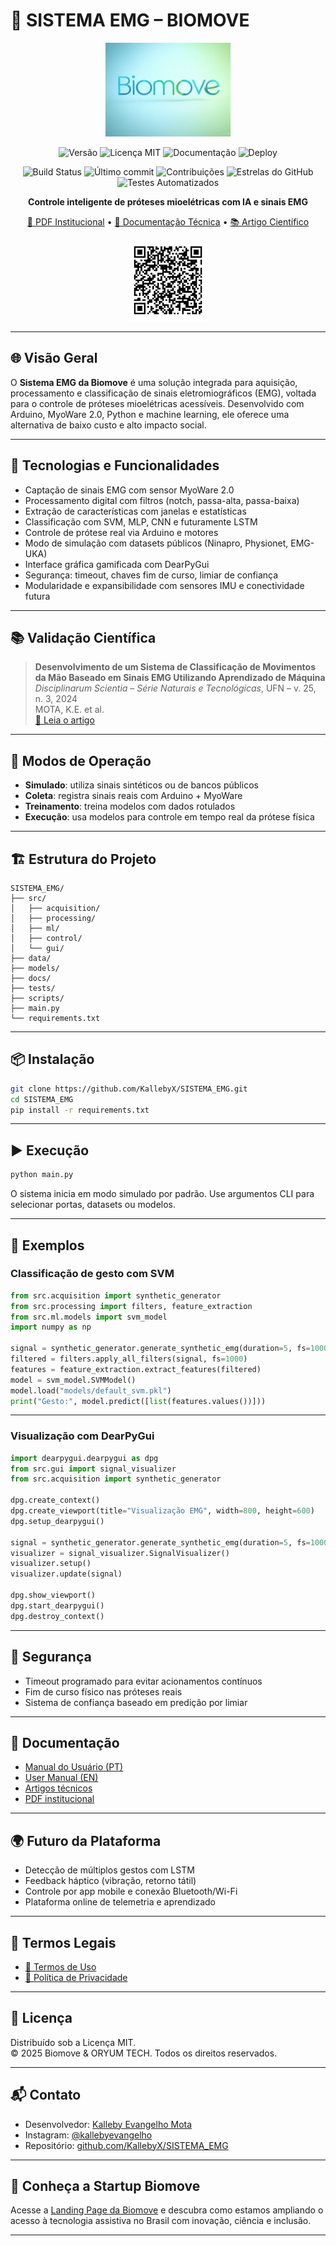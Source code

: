 # 🧠 SISTEMA EMG – BIOMOVE

<p align="center">
  <img src="docs/pt-br/assets/biomove_logo.jpeg" width="200" alt="Biomove Logo"/>
</p>

<p align="center">
  <img alt="Versão" src="https://img.shields.io/badge/vers%C3%A3o-1.0.0-blue?style=for-the-badge">
  <img alt="Licença MIT" src="https://img.shields.io/badge/licença-MIT-green?style=for-the-badge">
  <img alt="Documentação" src="https://img.shields.io/badge/wiki-disponível-lightgrey?style=for-the-badge">
  <img alt="Deploy" src="https://img.shields.io/badge/deploy-GitHub%20Pages-success?style=for-the-badge">
</p>

<p align="center">
  <img alt="Build Status" src="https://img.shields.io/github/actions/workflow/status/KallebyX/SISTEMA_EMG/gh-pages.yml?branch=main&label=build&style=for-the-badge">
  <img alt="Último commit" src="https://img.shields.io/github/last-commit/KallebyX/SISTEMA_EMG?style=for-the-badge">
  <img alt="Contribuições" src="https://img.shields.io/github/contributors/KallebyX/SISTEMA_EMG?style=for-the-badge">
  <img alt="Estrelas do GitHub" src="https://img.shields.io/github/stars/KallebyX/SISTEMA_EMG?style=for-the-badge">
  <img alt="Testes Automatizados" src="https://img.shields.io/badge/testes-automatizados-blueviolet?style=for-the-badge">
</p>

<p align="center"><strong>Controle inteligente de próteses mioelétricas com IA e sinais EMG</strong></p>

<p align="center">
  <a href="https://kallebyx.github.io/SISTEMA_EMG/pt-br/assets/biomove_documentacao_institucional.pdf">📘 PDF Institucional</a> •
  <a href="https://kallebyx.github.io/SISTEMA_EMG/pt-br/assets/sistema_emg_documentacao_final.pdf">📄 Documentação Técnica</a> •
  <a href="https://doi.org/10.37779/nt.v25i3.5214">📚 Artigo Científico</a>
</p>

<p align="center">
  <img src="docs/pt-br/assets/qr_biomove_pdf.png" width="130" alt="QR Code PDF Institucional">
</p>

---

## 🌐 Visão Geral

O **Sistema EMG da Biomove** é uma solução integrada para aquisição, processamento e classificação de sinais eletromiográficos (EMG), voltada para o controle de próteses mioelétricas acessíveis. Desenvolvido com Arduino, MyoWare 2.0, Python e machine learning, ele oferece uma alternativa de baixo custo e alto impacto social.

---

## 🚀 Tecnologias e Funcionalidades

- Captação de sinais EMG com sensor MyoWare 2.0
- Processamento digital com filtros (notch, passa-alta, passa-baixa)
- Extração de características com janelas e estatísticas
- Classificação com SVM, MLP, CNN e futuramente LSTM
- Controle de prótese real via Arduino e motores
- Modo de simulação com datasets públicos (Ninapro, Physionet, EMG-UKA)
- Interface gráfica gamificada com DearPyGui
- Segurança: timeout, chaves fim de curso, limiar de confiança
- Modularidade e expansibilidade com sensores IMU e conectividade futura

---

## 📚 Validação Científica

> **Desenvolvimento de um Sistema de Classificação de Movimentos da Mão Baseado em Sinais EMG Utilizando Aprendizado de Máquina**  
> *Disciplinarum Scientia – Série Naturais e Tecnológicas*, UFN – v. 25, n. 3, 2024  
> MOTA, K.E. et al.  
> [📖 Leia o artigo](https://doi.org/10.37779/nt.v25i3.5214)

---

## 🧠 Modos de Operação

- **Simulado**: utiliza sinais sintéticos ou de bancos públicos
- **Coleta**: registra sinais reais com Arduino + MyoWare
- **Treinamento**: treina modelos com dados rotulados
- **Execução**: usa modelos para controle em tempo real da prótese física

---

## 🏗️ Estrutura do Projeto

```
SISTEMA_EMG/
├── src/
│   ├── acquisition/
│   ├── processing/
│   ├── ml/
│   ├── control/
│   └── gui/
├── data/
├── models/
├── docs/
├── tests/
├── scripts/
├── main.py
└── requirements.txt
```

---

## 📦 Instalação

```bash
git clone https://github.com/KallebyX/SISTEMA_EMG.git
cd SISTEMA_EMG
pip install -r requirements.txt
```

---

## ▶️ Execução

```bash
python main.py
```

O sistema inicia em modo simulado por padrão. Use argumentos CLI para selecionar portas, datasets ou modelos.

---

## 📘 Exemplos

### Classificação de gesto com SVM

```python
from src.acquisition import synthetic_generator
from src.processing import filters, feature_extraction
from src.ml.models import svm_model
import numpy as np

signal = synthetic_generator.generate_synthetic_emg(duration=5, fs=1000)
filtered = filters.apply_all_filters(signal, fs=1000)
features = feature_extraction.extract_features(filtered)
model = svm_model.SVMModel()
model.load("models/default_svm.pkl")
print("Gesto:", model.predict([list(features.values())]))
```

---

### Visualização com DearPyGui

```python
import dearpygui.dearpygui as dpg
from src.gui import signal_visualizer
from src.acquisition import synthetic_generator

dpg.create_context()
dpg.create_viewport(title="Visualização EMG", width=800, height=600)
dpg.setup_dearpygui()

signal = synthetic_generator.generate_synthetic_emg(duration=5, fs=1000)
visualizer = signal_visualizer.SignalVisualizer()
visualizer.setup()
visualizer.update(signal)

dpg.show_viewport()
dpg.start_dearpygui()
dpg.destroy_context()
```

---

## 🔐 Segurança

- Timeout programado para evitar acionamentos contínuos
- Fim de curso físico nas próteses reais
- Sistema de confiança baseado em predição por limiar

---

## 📘 Documentação

- [Manual do Usuário (PT)](docs/manual_usuario_pt.md)
- [User Manual (EN)](docs/user_manual_en.md)
- [Artigos técnicos](docs/artigos/)
- [PDF institucional](https://kallebyx.github.io/SISTEMA_EMG/pt-br/assets/biomove_documentacao_institucional.pdf)

---

## 🌍 Futuro da Plataforma

- Detecção de múltiplos gestos com LSTM
- Feedback háptico (vibração, retorno tátil)
- Controle por app mobile e conexão Bluetooth/Wi-Fi
- Plataforma online de telemetria e aprendizado

---

## 📄 Termos Legais

- [📘 Termos de Uso](TERMS_OF_USE.md)
- [🔐 Política de Privacidade](PRIVACY_POLICY.md)

---

## 🧾 Licença

Distribuído sob a Licença MIT.  
© 2025 Biomove & ORYUM TECH. Todos os direitos reservados.

---

## 📬 Contato

- Desenvolvedor: [Kalleby Evangelho Mota](mailto:kallebyevangelho03@gmail.com)  
- Instagram: [@kallebyevangelho](https://instagram.com/kallebyevangelho)  
- Repositório: [github.com/KallebyX/SISTEMA_EMG](https://github.com/KallebyX/SISTEMA_EMG)

---

## 🚀 Conheça a Startup Biomove

Acesse a [Landing Page da Biomove](https://kallebyx.github.io/Biomove) e descubra como estamos ampliando o acesso à tecnologia assistiva no Brasil com inovação, ciência e inclusão.

---
